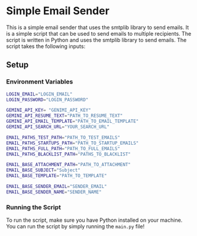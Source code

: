 # Simple Email Sender

This is a simple email sender that uses the smtplib library to send emails. It is a simple script that can be used to send emails to multiple recipients. The script is written in Python and uses the smtplib library to send emails. The script takes the following inputs:

## Setup

### Environment Variables

```bash
LOGIN_EMAIL="LOGIN_EMAIL"
LOGIN_PASSWORD="LOGIN_PASSWORD"

GEMINI_API_KEY= "GENIMI_API_KEY"
GEMINI_API_RESUME_TEXT="PATH_TO_RESUME_TEXT"
GEMINI_API_EMAIL_TEMPLATE="PATH_TO_EMAIL_TEMPLATE"
GEMINI_API_SEARCH_URL="YOUR_SEARCH_URL"

EMAIL_PATHS_TEST_PATH="PATH_TO_TEST_EMAILS"
EMAIL_PATHS_STARTUPS_PATH="PATH_TO_STARTUP_EMAILS"
EMAIL_PATHS_FULL_PATH="PATH_TO_FULL_EMAILS"
EMAIL_PATHS_BLACKLIST_PATH="PATHS_TO_BLACKLIST"

EMAIL_BASE_ATTACHMENT_PATH="PATH_TO_ATTACHMENT"
EMAIL_BASE_SUBJECT="Subject"
EMAIL_BASE_TEMPLATE="PATH_TO_TEMPLATE"

EMAIL_BASE_SENDER_EMAIL="SENDER_EMAIL"
EMAIL_BASE_SENDER_NAME="SENDER_NAME"
```

### Running the Script

To run the script, make sure you have Python installed on your machine. You can run the script by simply running the `main.py` file!

